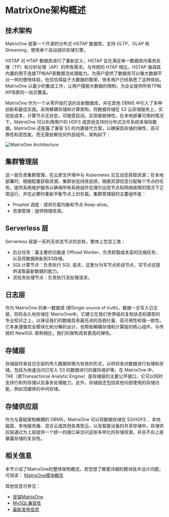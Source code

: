 # **MatrixOne架构概述**

## **技术架构**

MatrixOne 是第一个开源的分布式 HSTAP 数据库，支持 OLTP、OLAP 和 Streaming，使用单个自动调优存储引擎。

HSTAP 对 HTAP 数据库进行了重新定义，HSTAP 旨在满足单一数据库内事务处理（TP）和分析处理（AP）的所有需求。与传统的 HTAP 相比，HSTAP
强调其内置的用于连接TP和AP表数据流处理能力。为用户提供了数据库可以像大数据平台一样的使用体验，也恰恰得益于大数据的繁荣，很多用户已经熟悉了这种体验。
MatrixOne 以最少的集成工作，让用户摆脱大数据的限制，为企业提供所有TP和AP场景的一站式覆盖。

MatrixOne 作为一个从零开始打造的全新数据库，并在其他 DBMS 中引入了多种创新和最佳实践。采用解耦存储和计算架构，将数据存储在 S3
云存储服务上，实现低成本，计算节点无状态，可随意启动，实现极致弹性。在本地部署可用的情况下，MatrixOne 可以利用用户的 HDFS 或其他支持的分布式文件系统来保存数据。MatrixOne 还配备了兼容 S3
的内置替代方案，以确保其存储的弹性、高可靠性和高性能，而无需依赖任何外部组件。架构如下：

![MatrixOne Architecture](https://github.com/matrixorigin/artwork/blob/main/docs/overview/matrixone_new_arch.png?raw=true)

## **集群管理层**

这一层负责集群管理，在云原生环境中与 Kubernetes
交互动态获取资源；在本地部署时，根据配置获取资源。集群状态持续监控，根据资源信息分配每个节点的任务。提供系统维护服务以确保所有系统组件在偶尔出现节点和网络故障的情况下正常运行，并在必要时重新平衡节点上的负载。集群管理层的主要组件是：

- Prophet 调度：提供负载均衡和节点 Keep-alive。
- 资源管理：提供物理资源。

## **Serverless 层**

Serverless 层是一系列无状态节点的总称，整体上包含三类：

- 后台任务：最主要的功能是 Offload Worker，负责卸载成本高的压缩任务，以及将数据刷新到S3存储。
- SQL计算节点：负责执行 SQL 请求，这里分为写节点和读节点，写节点还提供读取最新数据的能力。
- 流任务处理节点：负责执行流处理请求。

## **日志层**

作为 MatrixOne 的单一数据源 (即Single source of truth)，数据一旦写入日志层，则将永久地存储在
MatrixOne中。它建立在我们世界级的复制状态机模型的专业知识之上，以保证我们的数据具有最先进的高吞吐量、高可用性和强一致性。它本身遵循完全模块化和分解的设计，也帮助解耦存储和计算层的核心组件，与传统的 NewSQL
架构相比，我们的架构具有更高的弹性。

## **存储层**

存储层将来自日志层的传入数据转换为有效的形式，以供将来对数据进行处理和存储。包括为快速访问已写入 S3 的数据进行的缓存维护等。在 MatrixOne 中，TAE（即Transactional Analytic
Engine）是存储层的主要公开接口，它可以同时支持行和列存储以及事务处理能力。此外，存储层还包括其他内部使用的存储功能，例如流媒体的中间存储。

## **存储供应层**

作为与基础架构解耦的 DBMS，MatrixOne 可以将数据存储在 S3/HDFS
、本地磁盘、本地服务器、混合云或其他各类型云，以及智能设备的共享存储中。存储供应层通过为上层提供一个统一的接口来访问这些多样化的存储资源，并且不向上层暴露存储的复杂性。

## **相关信息**

本节介绍了MatrixOne的整体架构概览。若您想了解更详细的模块技术设计问题，可阅读：
[MatrixOne模块概览](MatrixOne-Tech-Design/matrixone-techdesign.md)

其他信息可参见：

* [安装MatrixOne](../Get-Started/install-standalone-matrixone.md)
* [MySQL兼容性](mysql-compatibility.md)
* [最新发布信息](whats-new.md)
